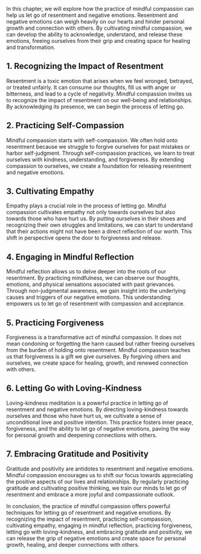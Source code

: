 
In this chapter, we will explore how the practice of mindful compassion can help us let go of resentment and negative emotions. Resentment and negative emotions can weigh heavily on our hearts and hinder personal growth and connection with others. By cultivating mindful compassion, we can develop the ability to acknowledge, understand, and release these emotions, freeing ourselves from their grip and creating space for healing and transformation.

## 1\. Recognizing the Impact of Resentment

Resentment is a toxic emotion that arises when we feel wronged, betrayed, or treated unfairly. It can consume our thoughts, fill us with anger or bitterness, and lead to a cycle of negativity. Mindful compassion invites us to recognize the impact of resentment on our well-being and relationships. By acknowledging its presence, we can begin the process of letting go.

## 2\. Practicing Self-Compassion

Mindful compassion starts with self-compassion. We often hold onto resentment because we struggle to forgive ourselves for past mistakes or harbor self-judgment. Through self-compassion practices, we learn to treat ourselves with kindness, understanding, and forgiveness. By extending compassion to ourselves, we create a foundation for releasing resentment and negative emotions.

## 3\. Cultivating Empathy

Empathy plays a crucial role in the process of letting go. Mindful compassion cultivates empathy not only towards ourselves but also towards those who have hurt us. By putting ourselves in their shoes and recognizing their own struggles and limitations, we can start to understand that their actions might not have been a direct reflection of our worth. This shift in perspective opens the door to forgiveness and release.

## 4\. Engaging in Mindful Reflection

Mindful reflection allows us to delve deeper into the roots of our resentment. By practicing mindfulness, we can observe our thoughts, emotions, and physical sensations associated with past grievances. Through non-judgmental awareness, we gain insight into the underlying causes and triggers of our negative emotions. This understanding empowers us to let go of resentment with compassion and acceptance.

## 5\. Practicing Forgiveness

Forgiveness is a transformative act of mindful compassion. It does not mean condoning or forgetting the harm caused but rather freeing ourselves from the burden of holding onto resentment. Mindful compassion teaches us that forgiveness is a gift we give ourselves. By forgiving others and ourselves, we create space for healing, growth, and renewed connection with others.

## 6\. Letting Go with Loving-Kindness

Loving-kindness meditation is a powerful practice in letting go of resentment and negative emotions. By directing loving-kindness towards ourselves and those who have hurt us, we cultivate a sense of unconditional love and positive intention. This practice fosters inner peace, forgiveness, and the ability to let go of negative emotions, paving the way for personal growth and deepening connections with others.

## 7\. Embracing Gratitude and Positivity

Gratitude and positivity are antidotes to resentment and negative emotions. Mindful compassion encourages us to shift our focus towards appreciating the positive aspects of our lives and relationships. By regularly practicing gratitude and cultivating positive thinking, we train our minds to let go of resentment and embrace a more joyful and compassionate outlook.

In conclusion, the practice of mindful compassion offers powerful techniques for letting go of resentment and negative emotions. By recognizing the impact of resentment, practicing self-compassion, cultivating empathy, engaging in mindful reflection, practicing forgiveness, letting go with loving-kindness, and embracing gratitude and positivity, we can release the grip of negative emotions and create space for personal growth, healing, and deeper connections with others.
